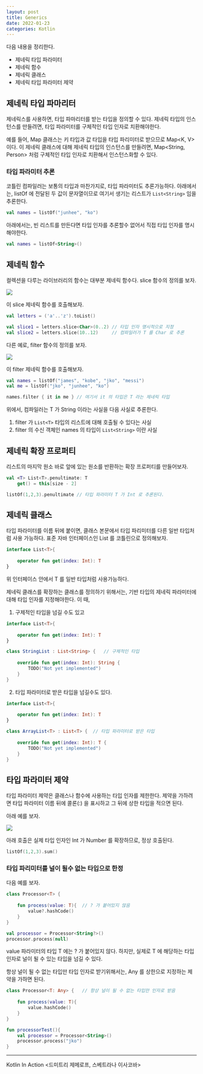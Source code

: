 ```yaml
---
layout: post 
title: Generics
date: 2022-01-23
categories: Kotlin
---
```


다음 내용을 정리한다.

- 제네릭 타입 파라미터
- 제네릭 함수
- 제네릭 클래스
- 제네릭 타입 파라미터 제약

## 제네릭 타입 파마리터

제네릭스를 사용하면, 타입 파마리터를 받는 타입을 정의할 수 있다.
제네릭 타입의 인스턴스를 만들려면, 타입 파라미터를 구체적인 타입 인자로 치환해야한다.

예를 들어, Map 클래스는 키 타입과 값 타입을 타입 파리미터로 받으므로 Map<K, V> 이다.
이 제네릭 클래스에 대해 제네릭 타입의 인스턴스를 만들려면, 
Map<String, Person> 처럼 구체적인 타입 인자로 치환해서 인스턴스화할 수 있다.

### 타입 파라미터 추론

코틀린 컴파일러는 보통의 타입과 마찬가지로, 타입 파라미터도 추론가능하다.
아래에서는, listOf 에 전달된 두 값이 문자열이므로 여기서 생기는 리스트가 `List<String>` 임을 추론한다.

```kotlin
val names = listOf("junhee", "ko")
```

아래에서는, 빈 리스트를 만든다면 타입 인자를 추론할수 없어서 직접 타입 인자를 명시해야한다.

```kotlin
val names = listOf<String>()
```

## 제네릭 함수

컬렉션을 다루는 라이브러리의 함수는 대부분 제네릭 함수다.
slice 함수의 정의를 보자.

![](/image/kotlin-slice-function.png)

이 slice 제네릭 함수를 호출해보자.

```kotlin
val letters = ('a'..'z').toList()

val slice1 = letters.slice<Char>(0..2) // 타입 인자 명시적으로 지정
val slice2 = letters.slice(10..12)     // 컴파일러가 T 를 Char 로 추론
```

다른 예로, filter 함수의 정의를 보자.

![](/image/kotlin-slice-filter.png)

이 filter 제네릭 함수를 호출해보자.

```kotlin
val names = listOf("james", "kobe", "jko", "messi")
val me = listOf("jko", "junhee", "ko")

names.filter { it in me } // 여기서 it 의 타입은 T 라는 제네릭 타입
```

위에서, 컴파일러는 T 가 String 이라는 사실을 다음 사실로 추론한다.
1. filter 가 `List<T>` 타입의 리스트에 대해 호출될 수 있다는 사실
2. filter 의 수신 객체인 names 의 타입이 `List<String>` 이란 사실

## 제네릭 확장 프로퍼티

리스트의 마지막 원소 바로 앞에 있는 원소를 반환하는 확장 프로퍼티를 만들어보자.

```kotlin
val <T> List<T>.penultimate: T
    get() = this[size - 2]

listOf(1,2,3).penultimate // 타입 파라미터 T 가 Int 로 추론된다.
```

## 제네릭 클래스

타입 파라미터를 이름 뒤에 붙이면, 클래스 본문에서 타입 파리미터를 다른 일반 타입처럼 사용 가능하다.
표준 자바 인터페이스인 List 를 코틀린으로 정의해보자.

```kotlin
interface List<T>{
    
    operator fun get(index: Int): T
}
```

위 인터페이스 안에서 T 를 일반 타입처럼 사용가능하다.

제네릭 클래스를 확장하는 클래스를 정의하기 위해서는,
기반 타입의 제네릭 파라미터에 대해 타입 인자를 지정해야한다.
이 때,

1. 구제적인 타입을 넘길 수도 있고
```kotlin
interface List<T>{
    
    operator fun get(index: Int): T
}

class StringList : List<String> {   // 구체적인 타입
    
    override fun get(index: Int): String {
        TODO("Not yet implemented")
    }
}
```
2. 타입 파라미터로 받은 타입을 넘길수도 있다.
```kotlin
interface List<T>{
    
    operator fun get(index: Int): T
}

class ArrayList<T> : List<T> {  // 타입 파라미터로 받은 타입
    
    override fun get(index: Int): T {
        TODO("Not yet implemented")
    }
}
```

## 타입 파라미터 제약

타입 파라미터 제약은 클래스나 함수에 사용하는 타입 인자를 제한한다.
제약을 가하려면 타입 파라미터 이름 뒤에 콜론(:) 을 표시하고 그 뒤에 상한 타입을 적으면 된다.

아래 예를 보자.

![](/image/kotlin-generics-constraint.png)

아래 호출은 실제 타입 인자인 Int 가 Number 를 확장하므로, 정상 호출된다.

```kotlin
listOf(1,2,3).sum()
```

### 타입 파리미터를 널이 될수 없는 타입으로 한정

다음 예를 보자.

```kotlin
class Processor<T> {
    
    fun process(value: T){  // ? 가 붙어있지 않음
        value?.hashCode()
    }
}

val processor = Processor<String?>()
processor.process(null)
```

value 파라미터의 타입 T 에는 ? 가 붙어있지 않다.
하지만, 실제로 T 에 해당하는 타입 인자로 널이 될 수 있는 타입을 넘길 수 있다.

항상 널이 될 수 없는 타입만 타입 인자로 받기위해서는, 
Any 를 상한으로 지정하는 제약을 가하면 된다.

```kotlin
class Processor<T: Any> {   // 항상 널이 될 수 없는 타입만 인자로 받음
    
    fun process(value: T){
        value.hashCode()
    }
}

fun processorTest(){
    val processor = Processor<String>()
    processor.process("jko")
}
```

---
Kotlin In Action <드미트리 제메로프, 스베트라나 이사코바>

